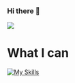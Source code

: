 ### Hi there 👋

<!--
**markeze207/markeze207** is a ✨ _special_ ✨ repository because its `README.md` (this file) appears on your GitHub profile.

Here are some ideas to get you started:

- 🔭 I’m currently working on ...
- 🌱 I’m currently learning ...
- 👯 I’m looking to collaborate on ...
- 🤔 I’m looking for help with ...
- 💬 Ask me about ...
- 📫 How to reach me: ...
- 😄 Pronouns: ...
- ⚡ Fun fact: ...
-->
<img src="https://github-readme-stats.vercel.app/api?username=markeze207&count_private=true&show_icons=true&theme=github_dark">

# What I can
[![My Skills](https://skillicons.dev/icons?i=php,html,css,jquery,github,mysql,vscode)](https://skillicons.dev)
